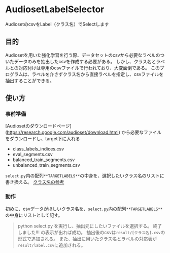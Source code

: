 # AudiosetLabelSelector
AudiosetのcsvをLabel（クラス名）でSelectします
## 目的
Audiosetを用いた強化学習を行う際、データセットのcsvから必要なラベルのついたデータのみを抽出したcsvを作成する必要がある。
しかし、クラス名とラベルとの対応付けは専用のcsvファイルで行われており、大変面倒である。
このプログラムは、ラベルを介さずクラス名から直接ラベルを指定し、csvファイルを抽出することができる。

## 使い方
### 事前準備
[Audiosetのダウンロードページ]
(https://research.google.com/audioset/download.html)
から必要なファイルをダウンロードし、target下に入れる
* class_labels_indices.csv
* eval_segments.csv
* balanced_train_segments.csv
* unbalanced_train_segments.csv


`select.py`内の配列`**TARGETLABELS**`の中身を、選択したいクラス名のリストに書き換える。
[クラス名の参考](https://research.google.com/audioset/dataset/index.html)

### 動作
初めに、csvデータがほしいクラス名を、`select.py`内の配列`**TARGETLABELS**`の中身にリストとして記す。

> python select.py
を実行し、抽出元にしたいファイルを選択する。
> 終了しました!!!
の表示が出れば成功。
抽出後のcsvは`result/[クラス名].csv`の形式で追加される。
また、抽出に用いたクラス名とラベルの対応表が`result/label.csv`に追加される。
